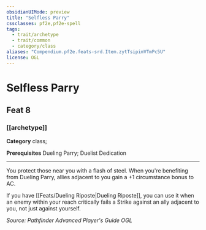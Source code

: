 ```yaml
---
obsidianUIMode: preview
title: "Selfless Parry"
cssclasses: pf2e,pf2e-spell
tags:
  - trait/archetype
  - trait/common
  - category/class
aliases: "Compendium.pf2e.feats-srd.Item.zytTsipimVTmPc5U"
license: OGL
---
```

# Selfless Parry
## Feat 8
### [[archetype]]

**Category** class; 



**Prerequisites** Dueling Parry; Duelist Dedication
* * *
You protect those near you with a flash of steel. When you're benefiting from Dueling Parry, allies adjacent to you gain a +1 circumstance bonus to AC.

If you have [[Feats/Dueling Riposte|Dueling Riposte]], you can use it when an enemy within your reach critically fails a Strike against an ally adjacent to you, not just against yourself.

*Source: Pathfinder Advanced Player's Guide*
*OGL*